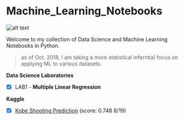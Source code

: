 # Machine_Learning_Notebooks

![alt text](https://cdn-images-1.medium.com/max/1600/1*ZGf62foEavtwM0SVo5lYXg.jpeg)

Welcome to my collection of Data Science and Machine Learning Notebooks in Python. 

> as of Oct. 2018, I am taking a more statistical inferntial focus on applying ML to various datasets. 

__Data Science Laboratories__
- [x] LAB1 - **Multiple Linear Regression**


__Kaggle__
* [x] [Kobe Shooting Prediction](https://github.com/naivelogic/Machine_Learning_Notebooks/tree/master/kaggle/kobe) (score: 0.748 8/19)
